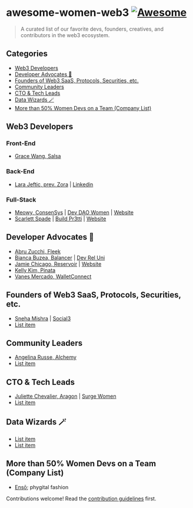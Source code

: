 # awesome-women-web3 [![Awesome](https://awesome.re/badge.svg)](https://awesome.re)

> A curated list of our favorite devs, founders, creatives, and contributors in the web3 ecosystem. 


## Categories

  - [Web3 Developers](#web3-developers)
  - [Developer Advocates 🥑](#developer-advocates-)
  - [Founders of Web3 SaaS, Protocols, Securities, etc.](#founders-of-web3-saas-protocols-securities-etc)
  - [Community Leaders](#community-leaders)
  - [CTO & Tech Leads](#cto)
  - [Data Wizards 🪄](#data-wizards)
  - [More than 50% Women Devs on a Team (Company List)](#more-than-50-women-devs-on-a-team-company-list)


## Web3 Developers

### Front-End
- [Grace Wang, Salsa](https://twitter.com/gracew09) 
### Back-End
- [Lara Jeftic, prev. Zora](https://twitter.com/larajeftic) | [Linkedin](https://www.linkedin.com/in/lara-jeftic/)
### Full-Stack
- [Meowy, ConsenSys](https://twitter.com/me256ow) | [Dev DAO Women](https://twitter.com/devdaowomen) | [Website](https://meowy.arweave.dev/)
- [Scarlett Spade](https://twitter.com/scarlett_spade) | [Build Pr3tti](https://buildpr3tti.xyz) | [Website](https://pretti.media/#portfolio)

## Developer Advocates 🥑

- [Abru Zucchi, Fleek](https://twitter.com/abruzuc)
- [Bianca Buzea, Balancer](https://twitter.com/abruzuc) | [Dev Rel Uni](https://www.devreluni.com/)
- [Jamie Chicago, Reservoir](https://twitter.com/jamiechicago312) | [Website](https://jamiechicago.com)
- [Kelly Kim, Pinata ](https://twitter.com/kellykim_xyz)
- [Vanes Mercado, WalletConnect](https://twitter.com/_finessevanes)


## Founders of Web3 SaaS, Protocols, Securities, etc. 

- [Sneha Mishra](https://twitter.com/sneha_bb) | [Social3](https://social3.club/)
- [List item](http://example.com)

## Community Leaders

- [Angelina Russe, Alchemy](https://twitter.com/angelinarusse)
- [List item](http://example.com)

## CTO & Tech Leads

- [Juliette Chevalier, Aragon](https://twitter.com/_juliettech) | [Surge Women](https://www.surgewomen.io/)
- [List item](http://example.com)

## Data Wizards 🪄

- [List item](http://example.com)
- [List item](http://example.com)

## More than 50% Women Devs on a Team (Company List)

- [Ensō](https://www.ensocollective.xyz/); phygital fashion

Contributions welcome! Read the [contribution guidelines](contributing.md) first.
